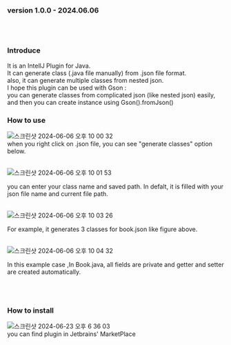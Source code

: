 ### version 1.0.0 - 2024.06.06 
<br><br>


### Introduce

It is an IntellJ Plugin for Java. <br>
It can generate class (.java file manually) from .json file format.<br>
also, it can generate multiple classes from nested json.<br>
I hope this plugin can be used with Gson : <br> you can generate classes from complicated json (like nested json) easily, and then you can create instance using Gson().fromJson()


### How to use

![스크린샷 2024-06-06 오후 10 00 32](https://github.com/kjs990114/kson/assets/50402527/b495fb09-ddaa-4cda-9048-084d5bfa7675)<br>
when you right click on .json file, you can see "generate classes" option below.<br><br>

![스크린샷 2024-06-06 오후 10 01 53](https://github.com/kjs990114/kson/assets/50402527/e962bd70-aec7-4f5e-b876-b2f2824c5a77)<br>

you can enter your class name and saved path. In defalt, it is filled with your json file name and current file path. <br><br>

![스크린샷 2024-06-06 오후 10 03 26](https://github.com/kjs990114/kson/assets/50402527/65911ed4-4bc0-47e4-a9ac-9b86d8c2ce02)<br>

For example, it generates 3 classes for book.json like figure above.<br><br>

![스크린샷 2024-06-06 오후 10 04 32](https://github.com/kjs990114/kson/assets/50402527/cf24f689-0e87-4ccb-9a5d-374499b1874c)<br>

In this example case ,In Book.java, all fields are private and getter and setter are created automatically. 

<br><br>


### How to install
![스크린샷 2024-06-23 오후 6 36 03](https://github.com/kjs990114/kson/assets/50402527/1f15e0cf-aab0-42d9-85a6-3196e2f3993d)
<br>
you can find plugin in Jetbrains' MarketPlace 



